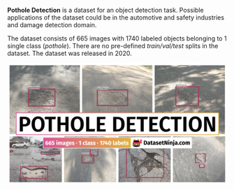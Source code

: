 **Pothole Detection** is a dataset for an object detection task. Possible applications of the dataset could be in the automotive and safety industries and damage detection domain. 

The dataset consists of 665 images with 1740 labeled objects belonging to 1 single class (*pothole*). There are no pre-defined <i>train/val/test</i> splits in the dataset. The dataset was released in 2020.

<img src="https://github.com/dataset-ninja/pothole-detection/raw/main/visualizations/poster.png">
